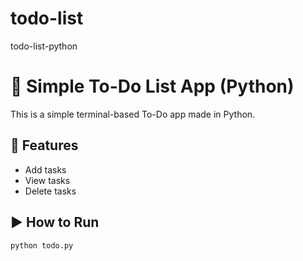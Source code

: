 # todo-list
todo-list-python
# 📝 Simple To-Do List App (Python)

This is a simple terminal-based To-Do app made in Python.

## 🎯 Features
- Add tasks
- View tasks
- Delete tasks

## ▶️ How to Run

```bash
python todo.py

